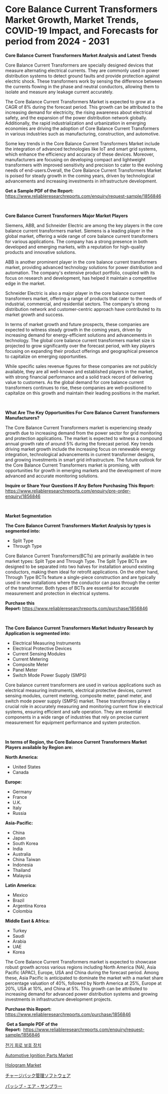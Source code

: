 <p><h1>Core Balance Current Transformers Market Growth, Market Trends, COVID-19 Impact, and Forecasts for period from 2024 - 2031</h1></p><p><strong>Core Balance Current Transformers Market Analysis and Latest Trends</strong></p>
<p><p>Core Balance Current Transformers are specially designed devices that measure alternating electrical currents. They are commonly used in power distribution systems to detect ground faults and provide protection against electric shock. These transformers work by sensing the difference between the currents flowing in the phase and neutral conductors, allowing them to isolate and measure any leakage current accurately.</p><p>The Core Balance Current Transformers Market is expected to grow at a CAGR of 8% during the forecast period. This growth can be attributed to the increasing demand for electricity, the rising awareness about electrical safety, and the expansion of the power distribution network globally. Additionally, the rapid industrialization and urbanization in emerging economies are driving the adoption of Core Balance Current Transformers in various industries such as manufacturing, construction, and automotive.</p><p>Some key trends in the Core Balance Current Transformers Market include the integration of advanced technologies like IoT and smart grid systems, which enhance the efficiency and accuracy of these devices. Moreover, manufacturers are focusing on developing compact and lightweight transformers with improved sensitivity and precision to cater to the evolving needs of end-users.Overall, the Core Balance Current Transformers Market is poised for steady growth in the coming years, driven by technological advancements and increasing investments in infrastructure development.</p></p>
<p><strong>Get a Sample PDF of the Report:&nbsp;</strong> <a href="https://www.reliableresearchreports.com/enquiry/request-sample/1856846">https://www.reliableresearchreports.com/enquiry/request-sample/1856846</a></p>
<p>&nbsp;</p>
<p><strong>Core Balance Current Transformers Major Market Players</strong></p>
<p><p>Siemens, ABB, and Schneider Electric are among the key players in the core balance current transformers market. Siemens is a leading player in the global market, offering a wide range of core balance current transformers for various applications. The company has a strong presence in both developed and emerging markets, with a reputation for high-quality products and innovative solutions.</p><p>ABB is another prominent player in the core balance current transformers market, providing advanced technology solutions for power distribution and automation. The company's extensive product portfolio, coupled with its focus on research and development, has helped it maintain a competitive edge in the market.</p><p>Schneider Electric is also a major player in the core balance current transformers market, offering a range of products that cater to the needs of industrial, commercial, and residential sectors. The company's strong distribution network and customer-centric approach have contributed to its market growth and success.</p><p>In terms of market growth and future prospects, these companies are expected to witness steady growth in the coming years, driven by increasing demand for energy-efficient solutions and advancements in technology. The global core balance current transformers market size is projected to grow significantly over the forecast period, with key players focusing on expanding their product offerings and geographical presence to capitalize on emerging opportunities.</p><p>While specific sales revenue figures for these companies are not publicly available, they are all well-known and established players in the market, with strong financial performance and a solid track record of delivering value to customers. As the global demand for core balance current transformers continues to rise, these companies are well-positioned to capitalize on this growth and maintain their leading positions in the market.</p></p>
<p>&nbsp;</p>
<p><strong>What Are The Key Opportunities For Core Balance Current Transformers Manufacturers?</strong></p>
<p><p>The Core Balance Current Transformers market is experiencing steady growth due to increasing demand from the power sector for grid monitoring and protection applications. The market is expected to witness a compound annual growth rate of around 5% during the forecast period. Key trends driving market growth include the increasing focus on renewable energy integration, technological advancements in current transformer designs, and growing investments in smart grid infrastructure. The future outlook for the Core Balance Current Transformers market is promising, with opportunities for growth in emerging markets and the development of more advanced and accurate monitoring solutions.</p></p>
<p><strong>Inquire or Share Your Questions If Any Before Purchasing This Report:</strong> <a href="https://www.reliableresearchreports.com/enquiry/pre-order-enquiry/1856846">https://www.reliableresearchreports.com/enquiry/pre-order-enquiry/1856846</a></p>
<p>&nbsp;</p>
<p><strong>Market Segmentation</strong></p>
<p><strong>The Core Balance Current Transformers Market Analysis by types is segmented into:</strong></p>
<p><ul><li>Split Type</li><li>Through Type</li></ul></p>
<p><p>Core Balance Current Transformers(BCTs) are primarily available in two market types: Split Type and Through Type. The Split Type BCTs are designed to be separated into two halves for installation around existing conductors, making them ideal for retrofit applications. On the other hand, Through Type BCTs feature a single-piece construction and are typically used in new installations where the conductor can pass through the center of the transformer. Both types of BCTs are essential for accurate measurement and protection in electrical systems.</p></p>
<p><strong>Purchase this Report:&nbsp;</strong><a href="https://www.reliableresearchreports.com/purchase/1856846">https://www.reliableresearchreports.com/purchase/1856846</a></p>
<p>&nbsp;</p>
<p><strong>The Core Balance Current Transformers Market Industry Research by Application is segmented into:</strong></p>
<p><ul><li>Electrical Measuring Instruments</li><li>Electrical Protective Devices</li><li>Current Sensing Modules</li><li>Current Metering</li><li>Composite Meter</li><li>Panel Meter</li><li>Switch Mode Power Supply (SMPS)</li></ul></p>
<p><p>Core balance current transformers are used in various applications such as electrical measuring instruments, electrical protective devices, current sensing modules, current metering, composite meter, panel meter, and switch mode power supply (SMPS) market. These transformers play a crucial role in accurately measuring and monitoring current flow in electrical systems, ensuring efficient and safe operation. They are essential components in a wide range of industries that rely on precise current measurement for equipment performance and system protection.</p></p>
<p>&nbsp;</p>
<p><strong>In terms of Region, the Core Balance Current Transformers Market Players available by Region are:</strong></p>
<p>
    <p> <strong> North America: </strong>
        <ul>
            <li>United States</li>
            <li>Canada</li>
        </ul>
        </p> 
    <p> <strong> Europe: </strong>
        <ul>
            <li>Germany</li>
            <li>France</li>
            <li>U.K.</li>
            <li>Italy</li>
            <li>Russia</li>
        </ul>
        </p> 
    <p> <strong> Asia-Pacific: </strong>
        <ul>
            <li>China</li>
            <li>Japan</li>
            <li>South Korea</li>
            <li>India</li>
            <li>Australia</li>
            <li>China Taiwan</li>
            <li>Indonesia</li>
            <li>Thailand</li>
            <li>Malaysia</li>
        </ul>
        </p> 
    <p> <strong> Latin America: </strong>
        <ul>
            <li>Mexico</li>
            <li>Brazil</li>
            <li>Argentina Korea</li>
            <li>Colombia</li>
        </ul>
        </p> 
    <p> <strong> Middle East & Africa: </strong>
        <ul>
            <li>Turkey</li>
            <li>Saudi</li>
            <li>Arabia</li>
            <li>UAE</li>
            <li>Korea</li>
        </ul>
    </p>
    </p>
<p><p>The Core Balance Current Transformers market is expected to showcase robust growth across various regions including North America (NA), Asia Pacific (APAC), Europe, USA and China during the forecast period. Among these, Asia Pacific is anticipated to dominate the market with a market share percentage valuation of 40%, followed by North America at 25%, Europe at 20%, USA at 10%, and China at 5%. This growth can be attributed to increasing demand for advanced power distribution systems and growing investments in infrastructure development projects.</p></p>
<p><strong>Purchase this Report: </strong><a href="https://www.reliableresearchreports.com/purchase/1856846">https://www.reliableresearchreports.com/purchase/1856846</a></p>
<p>&nbsp;<strong>Get a Sample PDF of the Report:&nbsp;&nbsp;</strong><a href="https://www.reliableresearchreports.com/enquiry/request-sample/1856846">https://www.reliableresearchreports.com/enquiry/request-sample/1856846</a></p>
<p><strong></strong></p>
<p><p><a href="https://medium.com/@pepo3k/%EC%A0%84%EA%B8%B0-%ED%9A%8C%EB%A1%9C-%EB%B3%B4%ED%98%B8-%EC%9E%A5%EC%B9%98-%EC%8B%9C%EC%9E%A5-%EC%A7%80%ED%91%9C-%ED%95%B4%EB%8F%85-%EC%8B%9C%EC%9E%A5-%EC%A0%90%EC%9C%A0%EC%9C%A8-%ED%8A%B8%EB%A0%8C%EB%93%9C-%EB%B0%8F-%EC%84%B1%EC%9E%A5-%ED%8C%A8%ED%84%B4-aea58098d887">전기 회로 보호 장치</a></p><p><a href="https://issuu.com/reportprime-2/docs/automotive-ignition-parts-market-size-2030.pptx">Automotive Ignition Parts Market</a></p><p><a href="https://github.com/dx0328/Market-Research-Report-List-2/blob/main/hologram-market.md">Hologram Market</a></p><p><a href="https://github.com/xtkhtofdt934839/Market-Research-Report-List-1/blob/main/305596410406.md">チャージバック管理ソフトウェア</a></p><p><a href="https://github.com/ddwcuskozol07187/Market-Research-Report-List-1/blob/main/349886110407.md">パッシブ・エア・サンプラー</a></p></p>